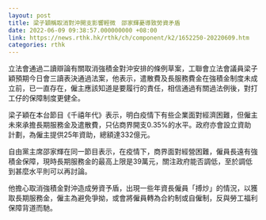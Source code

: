 ```yaml
---
layout: post
title: 梁子穎稱取消對沖開支影響輕微　邵家輝憂導致勞資矛盾
date: 2022-06-09 09:38:57.000000000 +08:00
link: https://news.rthk.hk/rthk/ch/component/k2/1652250-20220609.htm
categories: rthk
---
```


立法會通過二讀辯論有關取消強積金對沖安排的條例草案，工聯會立法會議員梁子穎預期今日會三讀表決通過法案，他表示，遣散費及長服務費金在強積金制度未成立前，已一直存在，僱主應該知道是要履行的責任，相信通過有關過法例後，對打工仔的保障制度更健全。

梁子穎在本台節目《千禧年代》表示，明白疫情下有些企業面對經濟困難，但僱主未來承擔長期服務金及遣散費，只佔商界開支0.35%的水平。政府亦會設立資助計劃，為僱主提供25年資助，總額達332億元。

自由黨主席邵家輝在同一節目表示，在疫情下，商界面對經營困難，僱員長遠有強積金保障，現時長期服務金的最高上限是39萬元，關注政府能否調低，至於調低到甚麼水平則可以再討論。

他擔心取消強積金對沖造成勞資予盾，出現一些年資長僱員「搏炒」的情況，以獲取長期服務金，僱主為避免爭拗，或會將僱員轉為合約制或自僱制，反與勞工福利保障背道而馳。
